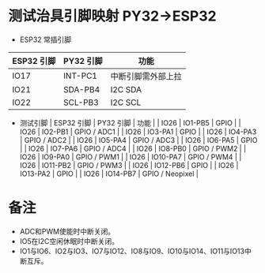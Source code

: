 # 测试治具引脚映射 PY32->ESP32

- ESP32 常插引脚

| ESP32 引脚 | PY32 引脚 | 功能               |
| ---------- | --------- | ------------------ |
| IO17       | INT-PC1   | 中断引脚需外部上拉  |
| IO21       | SDA-PB4   | I2C SDA            |
| IO22       | SCL-PB3   | I2C SCL            |

- 测试引脚
| ESP32 引脚 | PY32 引脚 | 功能               |
| IO26       | IO1-PB5   | GPIO               |
| IO26       | IO2-PB1   | GPIO / ADC1        |
| IO26       | IO3-PA1   | GPIO               |
| IO26       | IO4-PA3   | GPIO / ADC2        |
| IO26       | IO5-PA4   | GPIO / ADC3        |
| IO26       | IO6-PA5   | GPIO               |
| IO26       | IO7-PA6   | GPIO / ADC4        |
| IO26       | IO8-PB0   | GPIO / PWM2        |
| IO26       | IO9-PA0   | GPIO / PWM1        |
| IO26       | IO10-PA7  | GPIO / PWM4        |
| IO26       | IO11-PB2  | GPIO / PWM3        |
| IO26       | IO12-PB6  | GPIO               |
| IO26       | IO13-PA2  | GPIO               |
| IO26       | IO14-PB7  | GPIO / Neopixel    |


# 备注
- ADC和PWM使能时中断关闭。
- IO5在I2C空闲休眠时中断关闭。
- IO1与IO6、IO2与IO3、IO7与IO12、IO8与IO9、IO10与IO14、IO11与IO13中断互斥。